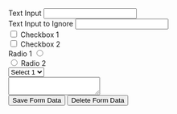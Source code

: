 <form id="form-id">
	<div class="input-group">
		<label>Text Input</label>
		<input name="input" type="text">
	</div>
  <div class="input-group">
		<label>Text Input to Ignore</label>
		<input data-form-no-save name="input-ignore" type="text">
	</div>
	<div>
		<label>
			<input type="checkbox" name="checkbox1" value="1" class="form-control">
			Checkbox 1
		</label>
	</div>
	<div class="input-group">
		<label>
		<input type="checkbox" name="checkbox2" value="2" class="form-control">
			Checkbox 2
		</label>
	</div>
	<div class="input-group">
		<label>
			Radio 1
		</label>
		<input type="radio" name="radioset" value="radio1" class="form-control">
	</div>
	<div class="input-group">
		<label>
		<input type="radio" name="radioset" value="radio2" class="form-control">
			Radio 2
		</label>
	</div>
	<div class="input-group">
		<select name="select" class="form-control">
			<option>Select 1</option>
			<option>Select 2</option>
			<option>Select 3</option>
		</select>
	</div>
	<div class="input-group">
		<textarea name="textarea" class="form-control"></textarea>
	</div>
	<div class="form-saver">
		<div data-form-status></div>
		<div>
			<button data-form-save="#form-id" class="btn d-none">
				Save Form Data
			</button>
			<button data-form-delete="#form-id" class="btn" onclick="localStorage.clear();">
				Delete Form Data
			</button>
		</div>
	</div>
</form>
